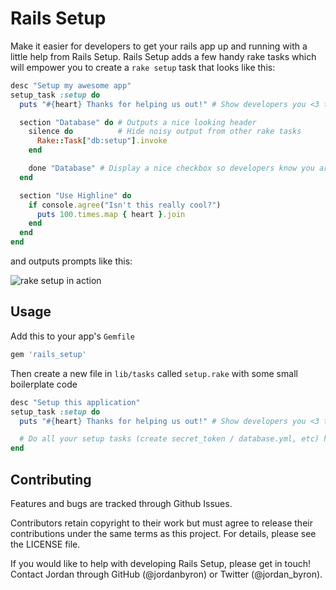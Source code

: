 # Rails Setup

Make it easier for developers to get your rails app up and running with a little
help from Rails Setup. Rails Setup adds a few handy rake tasks which will
empower you to create a `rake setup` task that looks like this:

```ruby
desc "Setup my awesome app"
setup_task :setup do
  puts "#{heart} Thanks for helping us out!" # Show developers you <3 them

  section "Database" do # Outputs a nice looking header
    silence do          # Hide noisy output from other rake tasks
      Rake::Task["db:setup"].invoke
    end

    done "Database" # Display a nice checkbox so developers know you are done
  end

  section "Use Highline" do
    if console.agree("Isn't this really cool?")
      puts 100.times.map { heart }.join
    end
  end
end
```

and outputs prompts like this:

![rake setup in action](http://i.imgur.com/WWqW5.png)

## Usage

Add this to your app's `Gemfile`

```ruby
gem 'rails_setup'
```

Then create a new file in `lib/tasks` called `setup.rake` with some small
boilerplate code

```ruby
desc "Setup this application"
setup_task :setup do
  puts "#{heart} Thanks for helping us out!" # Show developers you <3 them

  # Do all your setup tasks (create secret_token / database.yml, etc) here.
end
```

## Contributing

Features and bugs are tracked through Github Issues.

Contributors retain copyright to their work but must agree to release their
contributions under the same terms as this project. For details, please see the
LICENSE file.

If you would like to help with developing Rails Setup, please get in touch!
Contact Jordan through GitHub (@jordanbyron) or Twitter (@jordan_byron).